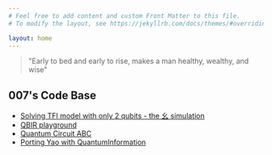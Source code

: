 ```yaml
---
# Feel free to add content and custom Front Matter to this file.
# To modify the layout, see https://jekyllrb.com/docs/themes/#overriding-theme-defaults

layout: home
---
```


> "Early to bed and early to rise, makes a man healthy, wealthy, and wise"

## 007's Code Base

* [Solving TFI model with only 2 qubits - the 幺 simulation](TwoQubit-VQE.html)
* [QBIR playground](qbirplayground.html)
* [Quantum Circuit ABC](qc-abc.html)
* [Porting Yao with QuantumInformation](yao_port_qi.html)

